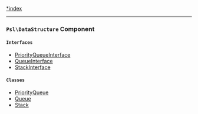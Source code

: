 <!--
    This markdown file was generated using `docs/documenter.php`.

    Any edits to it will likely be lost.
-->

[*index](./../README.md)

---

### `Psl\DataStructure` Component

#### `Interfaces`

- [PriorityQueueInterface](./../../src/Psl/DataStructure/PriorityQueueInterface.php#L12)
- [QueueInterface](./../../src/Psl/DataStructure/QueueInterface.php#L17)
- [StackInterface](./../../src/Psl/DataStructure/StackInterface.php#L17)

#### `Classes`

- [PriorityQueue](./../../src/Psl/DataStructure/PriorityQueue.php#L18)
- [Queue](./../../src/Psl/DataStructure/Queue.php#L19)
- [Stack](./../../src/Psl/DataStructure/Stack.php#L19)


